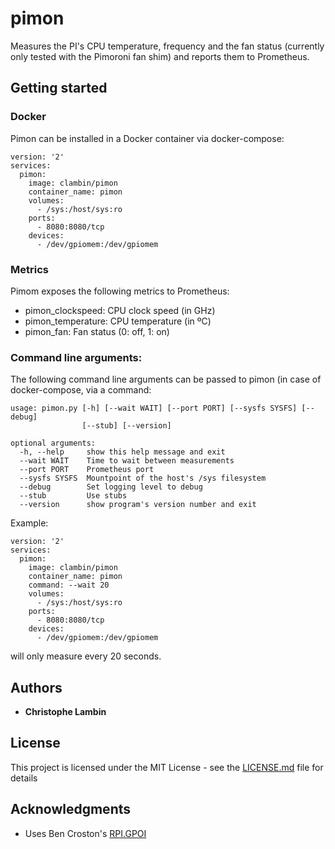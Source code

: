 # pimon

Measures the PI's CPU temperature, frequency and the fan status (currently only tested with the Pimoroni fan shim) and reports them to Prometheus.

## Getting started

### Docker

Pimon can be installed in a Docker container via docker-compose:

```
version: '2'
services:
  pimon:
    image: clambin/pimon
    container_name: pimon
    volumes:
      - /sys:/host/sys:ro
    ports:
      - 8080:8080/tcp
    devices:
      - /dev/gpiomem:/dev/gpiomem
```

### Metrics

Pimom exposes the following metrics to Prometheus:

* pimon_clockspeed:  CPU clock speed (in GHz)
* pimon_temperature: CPU temperature (in ºC)
* pimon_fan:         Fan status (0: off, 1: on)

### Command line arguments:

The following command line arguments can be passed to pimon (in case of docker-compose, via a command:

```
usage: pimon.py [-h] [--wait WAIT] [--port PORT] [--sysfs SYSFS] [--debug]
                [--stub] [--version]

optional arguments:
  -h, --help     show this help message and exit
  --wait WAIT    Time to wait between measurements
  --port PORT    Prometheus port
  --sysfs SYSFS  Mountpoint of the host's /sys filesystem
  --debug        Set logging level to debug
  --stub         Use stubs
  --version      show program's version number and exit

```

Example:

```
version: '2'
services:
  pimon:
    image: clambin/pimon
    container_name: pimon
    command: --wait 20
    volumes:
      - /sys:/host/sys:ro
    ports:
      - 8080:8080/tcp
    devices:
      - /dev/gpiomem:/dev/gpiomem
```

will only measure every 20 seconds.

## Authors

* **Christophe Lambin**

## License

This project is licensed under the MIT License - see the [LICENSE.md](LICENSE.md) file for details

## Acknowledgments

* Uses Ben Croston's [RPI.GPOI](https://pypi.org/project/RPi.GPIO/)
